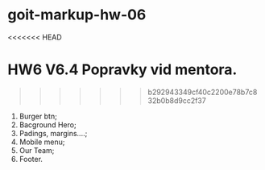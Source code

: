 # goit-markup-hw-06

<<<<<<< HEAD

# HW6 V6.4 Popravky vid mentora.

> > > > > > > b292943349cf40c2200e78b7c832b0b8d9cc2f37

1. Burger btn;
2. Bacground Hero;
3. Padings, margins....;
4. Mobile menu;
5. Our Team;
6. Footer.
